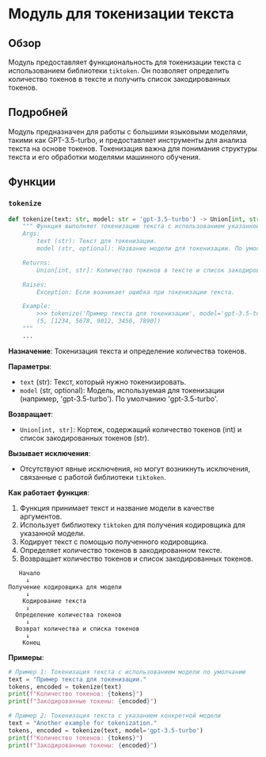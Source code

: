 # Модуль для токенизации текста

## Обзор

Модуль предоставляет функциональность для токенизации текста с использованием библиотеки `tiktoken`.
Он позволяет определить количество токенов в тексте и получить список закодированных токенов.

## Подробней

Модуль предназначен для работы с большими языковыми моделями, такими как GPT-3.5-turbo, и предоставляет инструменты для анализа текста на основе токенов. Токенизация важна для понимания структуры текста и его обработки моделями машинного обучения.

## Функции

### `tokenize`

```python
def tokenize(text: str, model: str = 'gpt-3.5-turbo') -> Union[int, str]:
    """ Функция выполняет токенизацию текста с использованием указанной модели.
    Args:
        text (str): Текст для токенизации.
        model (str, optional): Название модели для токенизации. По умолчанию 'gpt-3.5-turbo'.

    Returns:
        Union[int, str]: Количество токенов в тексте и список закодированных токенов.

    Raises:
        Exception: Если возникает ошибка при токенизации текста.

    Example:
        >>> tokenize('Пример текста для токенизации', model='gpt-3.5-turbo')
        (5, [1234, 5678, 9012, 3456, 7890])
    """
    ...
```

**Назначение**: Токенизация текста и определение количества токенов.

**Параметры**:
- `text` (str): Текст, который нужно токенизировать.
- `model` (str, optional): Модель, используемая для токенизации (например, 'gpt-3.5-turbo'). По умолчанию 'gpt-3.5-turbo'.

**Возвращает**:
- `Union[int, str]`: Кортеж, содержащий количество токенов (int) и список закодированных токенов (str).

**Вызывает исключения**:
- Отсутствуют явные исключения, но могут возникнуть исключения, связанные с работой библиотеки `tiktoken`.

**Как работает функция**:

1. Функция принимает текст и название модели в качестве аргументов.
2. Использует библиотеку `tiktoken` для получения кодировщика для указанной модели.
3. Кодирует текст с помощью полученного кодировщика.
4. Определяет количество токенов в закодированном тексте.
5. Возвращает количество токенов и список закодированных токенов.

```
   Начало
     ↓
Получение кодировщика для модели
     ↓
    Кодирование текста
     ↓
  Определение количества токенов
     ↓
  Возврат количества и списка токенов
     ↓
    Конец
```

**Примеры**:

```python
# Пример 1: Токенизация текста с использованием модели по умолчанию
text = "Пример текста для токенизации."
tokens, encoded = tokenize(text)
print(f"Количество токенов: {tokens}")
print(f"Закодированные токены: {encoded}")

# Пример 2: Токенизация текста с указанием конкретной модели
text = "Another example for tokenization."
tokens, encoded = tokenize(text, model='gpt-3.5-turbo')
print(f"Количество токенов: {tokens}")
print(f"Закодированные токены: {encoded}")